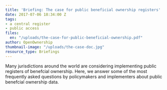 ```yaml
---
title: 'Briefing: The case for public beneficial ownership registers'
date: 2017-07-06 18:34:00 Z
tags:
- a central register
- public access
files:
  en: "/uploads/the-case-for-public-beneficial-ownership.pdf"
author: OpenOwnership
thumbnail-image: "/uploads/the-case-doc.jpg"
resource_type: Briefings
---
```


Many jurisdictions around the world are considering implementing public registers of benefcial ownership. Here, we answer some of the most frequently asked questions by policymakers and implementers about public benefcial ownership data.
